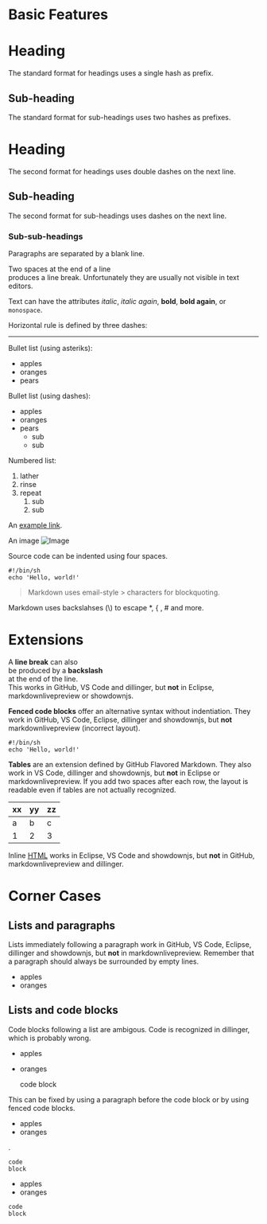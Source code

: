 # Basic Features

# Heading

The standard format for headings uses a single hash as prefix.

## Sub-heading

The standard format for sub-headings uses two hashes as prefixes.

Heading
=======

The second format for headings uses double dashes on the next line.

Sub-heading
-----------

The second format for sub-headings uses dashes on the next line.

### Sub-sub-headings

Paragraphs are separated
by a blank line.

Two spaces at the end of a line  
produces a line break. Unfortunately they are usually not visible in text editors.

Text can have the attributes _italic_, *italic again*, 
__bold__, **bold again**, or `monospace`.

Horizontal rule is defined by three dashes:

---

Bullet list (using asteriks):

  * apples
  * oranges
  * pears

Bullet list (using dashes):

  - apples
  - oranges
  - pears
      - sub
      - sub

Numbered list:

  1. lather
  2. rinse
  3. repeat
       1. sub
       2. sub

An [example link](http://example.com).

An image ![Image](https://www.google.com/favicon.ico "alternative text")

Source code can be indented using four spaces.

    #!/bin/sh
    echo 'Hello, world!'

> Markdown uses email-style > characters for blockquoting.

Markdown uses backslahses (\\) to escape \*, \{ , \# and more.

# Extensions

A __line break__ can also\
be produced by a __backslash__\
at the end of the line.\
This works in GitHub, VS Code and dillinger, but __not__ in Eclipse, markdownlivepreview or showdownjs.

__Fenced code blocks__ offer an alternative syntax without indentiation. 
They work in GitHub, VS Code, Eclipse, dillinger and showdownjs, but __not__ markdownlivepreview (incorrect layout).

```
#!/bin/sh
echo 'Hello, world!'
```

__Tables__ are an extension defined by GitHub Flavored Markdown. 
They also work in VS Code, dillinger and showdownjs, but __not__ in Eclipse or markdownlivepreview.
If you add two spaces after each row, the layout is readable even if tables are not actually recognized.

xx | yy | zz  
---|----|---  
a | b | c  
1 | 2 | 3  

Inline <u><abbr title="Hypertext Markup Language">HTML</abbr></u> works in Eclipse, VS Code and showdownjs, but __not__ in GitHub, markdownlivepreview and dillinger.

# Corner Cases

## Lists and paragraphs

Lists immediately following a paragraph work in GitHub, VS Code, Eclipse, dillinger and showdownjs, but __not__ in markdownlivepreview. Remember that a paragraph should always be surrounded by empty lines.
- apples
- oranges

## Lists and code blocks

Code blocks following a list are ambigous. Code is recognized in dillinger, which is probably wrong.

  - apples
  - oranges

    code
    block

This can be fixed by using a paragraph before the code block or by using fenced code blocks.

  - apples
  - oranges

.

    code
    block

  - apples
  - oranges

```
code
block
```
